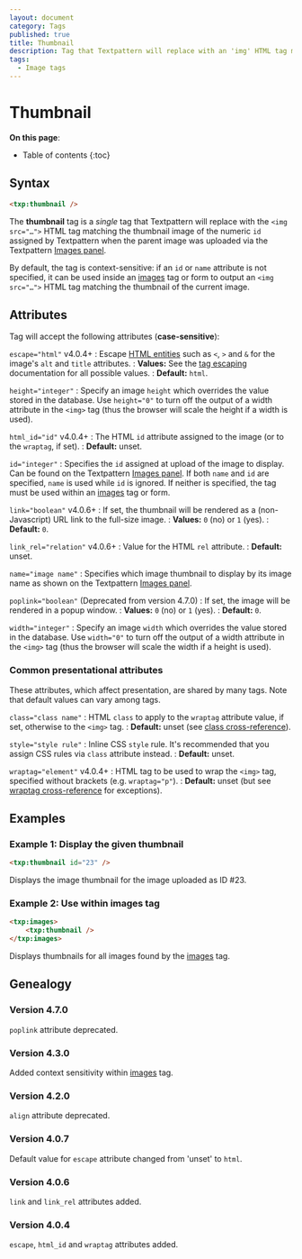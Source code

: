 ```yaml
---
layout: document
category: Tags
published: true
title: Thumbnail
description: Tag that Textpattern will replace with an 'img' HTML tag matching an image thumbnail set via the Images panel.
tags:
  - Image tags
---
```


# Thumbnail

**On this page**:

* Table of contents
{:toc}

## Syntax

~~~ html
<txp:thumbnail />
~~~

The **thumbnail** tag is a *single* tag that Textpattern will replace with the `<img src="…">` HTML tag matching the thumbnail image of the numeric `id` assigned by Textpattern when the parent image was uploaded via the Textpattern [Images panel](/administration/images-panel).

By default, the tag is context-sensitive: if an `id` or `name` attribute is not specified, it can be used inside an [images](/tags/images) tag or form to output an `<img src="…">` HTML tag matching the thumbnail of the current image.

## Attributes

Tag will accept the following attributes (**case-sensitive**):

`escape="html"` <span class="footnote warning">v4.0.4+</span>
: Escape [HTML entities](https://developer.mozilla.org/en-US/docs/Glossary/Entity) such as `<`, `>` and `&` for the image's `alt` and `title` attributes.
: **Values:** See the [tag escaping](/tags/tag-basics/tag-escaping) documentation for all possible values.
: **Default:** `html`.

`height="integer"`
: Specify an image `height` which overrides the value stored in the database. Use `height="0"` to turn off the output of a width attribute in the `<img>` tag (thus the browser will scale the height if a width is used).

`html_id="id"` <span class="footnote warning">v4.0.4+</span>
: The HTML `id` attribute assigned to the image (or to the `wraptag`, if set).
: **Default:** unset.

`id="integer"`
: Specifies the `id` assigned at upload of the image to display. Can be found on the Textpattern [Images panel](/administration/images-panel). If both `name` and `id` are specified, `name` is used while `id` is ignored. If neither is specified, the tag must be used within an [images](/tags/images) tag or form.

`link="boolean"` <span class="footnote warning">v4.0.6+</span>
: If set, the thumbnail will be rendered as a (non-Javascript) URL link to the full-size image.
: **Values:** `0` (no) or `1` (yes).
: **Default:** `0`.

`link_rel="relation"` <span class="footnote warning">v4.0.6+</span>
: Value for the HTML `rel` attribute.
: **Default:** unset.

`name="image name"`
: Specifies which image thumbnail to display by its image name as shown on the Textpattern [Images panel](/administration/images-panel).

`poplink="boolean"` (Deprecated from version 4.7.0)
: If set, the image will be rendered in a popup window.
: **Values:** `0` (no) or `1` (yes).
: **Default:** `0`.

`width="integer"`
: Specify an image `width` which overrides the value stored in the database. Use `width="0"` to turn off the output of a width attribute in the `<img>` tag (thus the browser will scale the width if a height is used).

### Common presentational attributes

These attributes, which affect presentation, are shared by many tags. Note that default values can vary among tags.

`class="class name"`
: HTML `class` to apply to the `wraptag` attribute value, if set, otherwise to the `<img>` tag.
: **Default:** unset (see [class cross-reference](/tags/tag-attributes-cross-reference#class)).

`style="style rule"`
: Inline CSS `style` rule. It's recommended that you assign CSS rules via `class` attribute instead.
: **Default:** unset.

`wraptag="element"` <span class="footnote warning">v4.0.4+</span>
: HTML tag to be used to wrap the `<img>` tag, specified without brackets (e.g. `wraptag="p"`).
: **Default:** unset (but see [wraptag cross-reference](/tags/tag-attributes-cross-reference#wraptag) for exceptions).

## Examples

### Example 1: Display the given thumbnail

~~~ html
<txp:thumbnail id="23" />
~~~

Displays the image thumbnail for the image uploaded as ID #23.

### Example 2: Use within images tag

~~~ html
<txp:images>
    <txp:thumbnail />
</txp:images>
~~~

Displays thumbnails for all images found by the [images](/tags/images) tag.

## Genealogy

### Version 4.7.0

`poplink` attribute deprecated.

### Version 4.3.0

Added context sensitivity within [images](/tags/images) tag.

### Version 4.2.0

`align` attribute deprecated.

### Version 4.0.7

Default value for `escape` attribute changed from 'unset' to `html`.

### Version 4.0.6

`link` and `link_rel` attributes added.

### Version 4.0.4

`escape`, `html_id` and `wraptag` attributes added.
